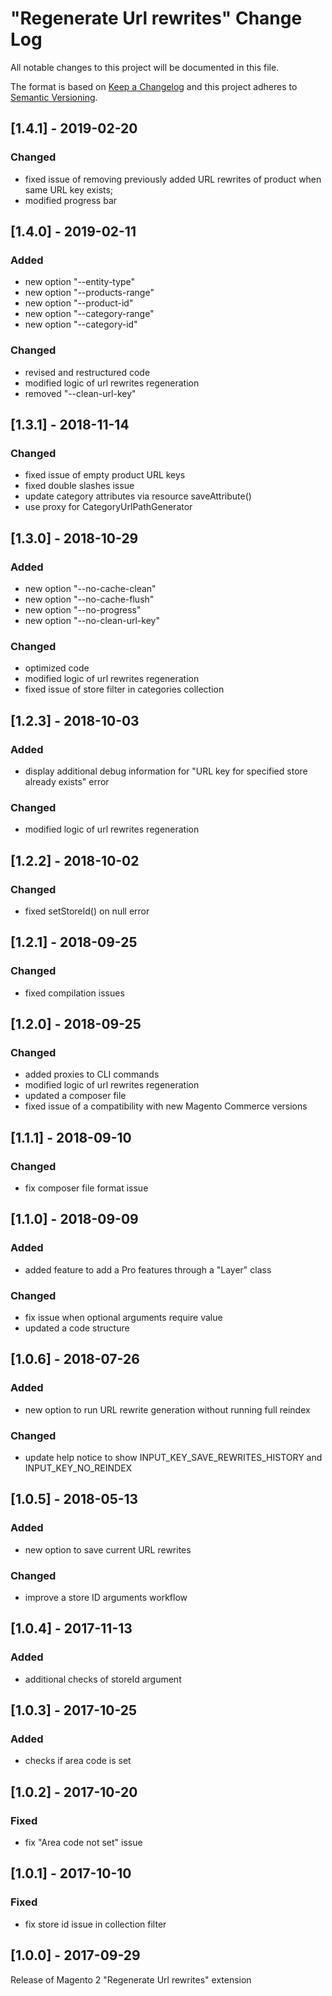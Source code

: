 # "Regenerate Url rewrites" Change Log

All notable changes to this project will be documented in this file.

The format is based on [Keep a Changelog](http://keepachangelog.com/) and this project adheres to [Semantic Versioning](http://semver.org/).

## [1.4.1] - 2019-02-20
### Changed
- fixed issue of removing previously added URL rewrites of product when same URL key exists;
- modified progress bar

## [1.4.0] - 2019-02-11
### Added
- new option "--entity-type"
- new option "--products-range"
- new option "--product-id"
- new option "--category-range"
- new option "--category-id"

### Changed
- revised and restructured code
- modified logic of url rewrites regeneration
- removed "--clean-url-key"

## [1.3.1] - 2018-11-14
### Changed
- fixed issue of empty product URL keys
- fixed double slashes issue
- update category attributes via resource saveAttribute()
- use proxy for CategoryUrlPathGenerator

## [1.3.0] - 2018-10-29
### Added
- new option "--no-cache-clean"
- new option "--no-cache-flush"
- new option "--no-progress"
- new option "--no-clean-url-key"

### Changed
- optimized code
- modified logic of url rewrites regeneration
- fixed issue of store filter in categories collection

## [1.2.3] - 2018-10-03
### Added
- display additional debug information for "URL key for specified store already exists" error

### Changed
- modified logic of url rewrites regeneration

## [1.2.2] - 2018-10-02
### Changed
- fixed setStoreId() on null error

## [1.2.1] - 2018-09-25
### Changed
- fixed compilation issues

## [1.2.0] - 2018-09-25
### Changed
- added proxies to CLI commands
- modified logic of url rewrites regeneration
- updated a composer file
- fixed issue of a compatibility with new Magento Commerce versions

## [1.1.1] - 2018-09-10
### Changed
- fix composer file format issue

## [1.1.0] - 2018-09-09
### Added
- added feature to add a Pro features through a "Layer" class

### Changed
- fix issue when optional arguments require value
- updated a code structure

## [1.0.6] - 2018-07-26
### Added
- new option to run URL rewrite generation without running full reindex

### Changed
- update help notice to show INPUT_KEY_SAVE_REWRITES_HISTORY and INPUT_KEY_NO_REINDEX

## [1.0.5] - 2018-05-13
### Added
- new option to save current URL rewrites

### Changed
- improve a store ID arguments workflow

## [1.0.4] - 2017-11-13
### Added
- additional checks of storeId argument

## [1.0.3] - 2017-10-25
### Added
- checks if area code is set

## [1.0.2] - 2017-10-20
### Fixed
- fix "Area code not set" issue

## [1.0.1] - 2017-10-10
### Fixed
- fix store id issue in collection filter

## [1.0.0] - 2017-09-29
Release of Magento 2 "Regenerate Url rewrites" extension
